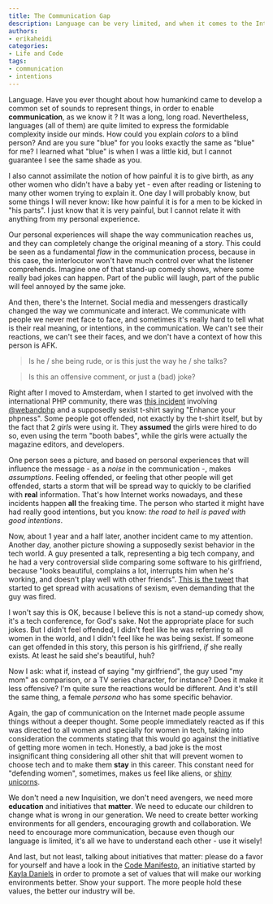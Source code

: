 ```yaml
---
title: The Communication Gap
description: Language can be very limited, and when it comes to the Internet, even more noises are interfering in our communication. This leads to a lot of misunderstandings...
authors:
- erikaheidi
categories:
- Life and Code
tags:
- communication
- intentions
---
```

Language. Have you ever thought about how humankind came to develop a common set of sounds to represent things, in order to enable **communication**, as we know it ? It was a long, long road. Nevertheless, languages (all of them) are quite limited to express the formidable complexity inside our minds. How could you explain _colors_ to a blind person? And are you sure "blue" for you looks exactly the same as "blue" for me? I learned what "blue" is when I was a little kid, but I cannot guarantee I see the same shade as you.
    
I also cannot assimilate the notion of how painful it is to give birth, as any other women who didn't have a baby yet - even after reading or listening to many other women trying to explain it. One day I will probably know, but some things I will never know: like how painful it is for a men to be kicked in "his parts". I just know that it is very painful, but I cannot relate it with anything from my personal experience.

Our personal experiences will shape the way communication reaches us, and they can completely change the original meaning of a story. This could be seen as a fundamental _flaw_ in the communication process, because in this case, the interlocutor won't have much control over what the listener comprehends. Imagine one of that stand-up comedy shows, where some really bad jokes can happen. Part of the public will laugh, part of the public will feel annoyed by the same joke.

And then, there's the Internet. Social media and messengers drastically changed the way we communicate and interact. We communicate with people we never met face to face, and sometimes it's really hard to tell what is their real meaning, or intentions, in the communication. We can't see their reactions, we can't see their faces, and we don't have a context of how this person is AFK.

> Is he / she being rude, or is this just the way he / she talks?

> Is this an offensive comment, or just a (bad) joke?

Right after I moved to Amsterdam, when I started to get involved with the international PHP community, there was [this incident](http://webandphpmag.wordpress.com/2013/02/25/phpness-gate-raising-interesting-issues/) involving [@webandphp](https://twitter.com/webandphp) and a supposedly sexist t-shirt saying "Enhance your phpness". Some people got offended, not exactly by the t-shirt itself, but by the fact that 2 _girls_ were using it. They **assumed** the girls were hired to do so, even using the term "booth babes", while the girls were actually the magazine editors, and developers.

One person sees a picture, and based on personal experiences that will influence the message - as a _noise_ in the communication -, makes _assumptions_. Feeling offended, or feeling that other people will get offended, starts a storm that will be spread way to quickly to be clarified with **real** information. That's how Internet works nowadays, and these incidents happen **all** the freaking time. The person who started it might have had really good intentions, but you know: _the road to hell is paved with good intentions_.

Now, about 1 year and a half later, another incident came to my attention. Another day, another picture showing a supposedly sexist behavior in the tech world. A guy presented a talk, representing a big tech company, and he had a very controversial slide comparing some software to his girlfriend, because "looks beautiful, complains a lot, interrupts him when he's working, and doesn't play well with other friends". [This is the tweet](https://twitter.com/Dmagge/status/474134958349758464/photo/1) that started to get spread with acusations of sexism, even demanding that the guy was fired.

I won't say this is OK, because I believe this is not a stand-up comedy show, it's a tech conference, for God's sake. Not the appropriate place for such jokes. But I didn't feel offended, I didn't feel like he was referring to all women in the world, and I didn't feel like he was being sexist. If someone can get offended in this story, this person is his girlfriend, _if_ she really exists. At least he said she's beautiful, huh?

Now I ask: what if, instead of saying "my girlfriend", the guy used "my mom" as comparison, or a TV series character, for instance? Does it make it less offensive? I'm quite sure the reactions would be different. And it's still the same thing, a female _persona_ who has some specific behavior.

Again, the gap of communication on the Internet made people assume things without a deeper thought. Some people immediately reacted as if this was directed to all women and specially for women in tech, taking into consideration the comments stating that this would go against the initiative of getting more women in tech. Honestly, a bad joke is the most insignificant thing considering all other shit that will prevent women to choose tech and to make them **stay** in this career. This constant need for "defending women", sometimes, makes us feel like aliens, or [shiny unicorns](https://medium.com/web-design-and-development/not-a-shiny-unicorn-f3c8dbb03967).

We don't need a new Inquisition, we don't need avengers, we need more **education** and initiatives that **matter**. We need to educate our children to change what is wrong in our generation. We need to create better working environments for all genders, encouraging growth and collaboration. We need to encourage more communication, because even though our language is limited, it's all we have to understand each other - use it wisely!

And last, but not least, talking about initiatives that matter: please do a favor for yourself and have a look in the [Code Manifesto](http://codemanifesto.com/), an initiative started by [Kayla Daniels](https://twitter.com/kayladnls) in order to promote a set of values that will make our working environments better. Show your support. The more people hold these values, the better our industry will be.

